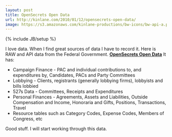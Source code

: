 ```yaml
---
layout: post
title: OpenSecrets Open Data
url: http://kinlane.com/2010/01/12/opensecrets-open-data/
image: https://s3.amazonaws.com/kinlane-productions/bw-icons/bw-api-a.png
---
```

{% include JB/setup %}
<p>
     I love data. When I find great sources of data I have to record it. Here is RAW and API data from the Federal Government. <strong><a href="http://www.opensecrets.org/action/data.php">OpenSecrets Open Data</a></strong> It has:
</p>
<ul class="mainlist">
     <li>Campaign Finance - PAC and individual contributions to, and expenditures by, Candidates, PACs and Party Committees
     </li>
     <li>Lobbying - Clients, registrants (generally lobbying firms), lobbyists and bills lobbied
     </li>
     <li>527s Data - Committees, Receipts and Expenditures
     </li>
     <li>Personal Finances - Agreements, Assets and Liabilities, Outside Compensation and Income, Honoraria and Gifts, Positions, Transactions, Travel
     </li>
     <li>Resource tables such as Category Codes, Expense Codes, Members of Congress, etc
     </li>
</ul>
<p>
     Good stuff. I will start working through this data.
</p>